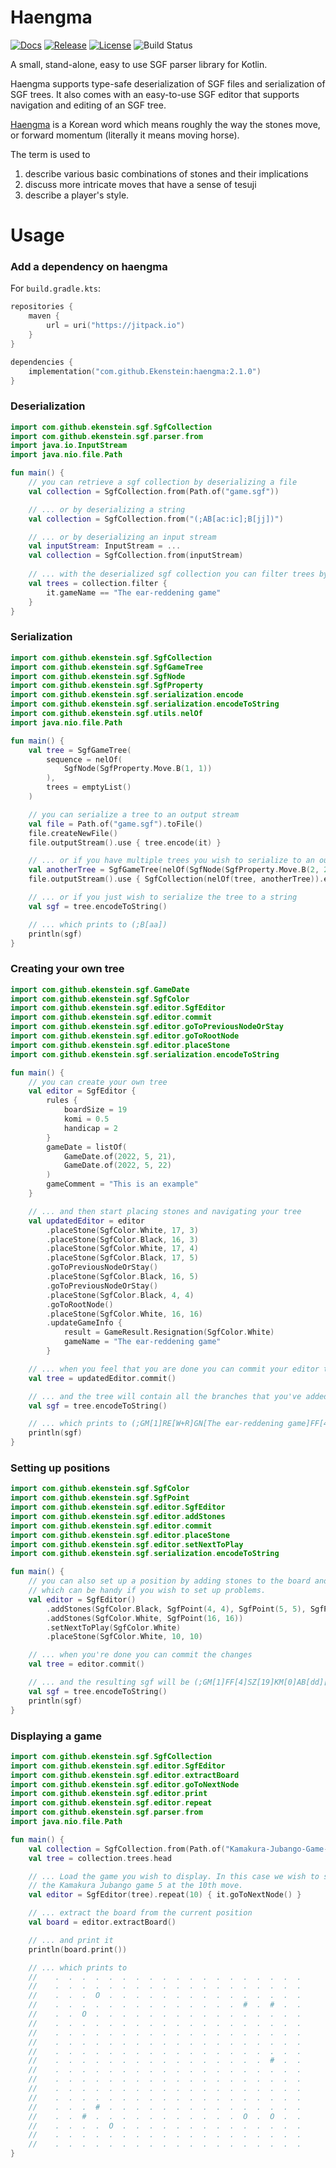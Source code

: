 # Haengma
[![Docs](https://img.shields.io/badge/docs-latest-informational)](https://ekenstein.github.io/haengma/)
[![Release](https://jitpack.io/v/Ekenstein/haengma.svg)](https://jitpack.io/#Ekenstein/haengma)
[![License](https://img.shields.io/github/license/ekenstein/haengma)](https://github.com/ekenstein/haengma/blob/main/LICENSE)
![Build Status](https://github.com/ekenstein/haengma/workflows/CI/badge.svg)

A small, stand-alone, easy to use SGF parser library for Kotlin.

Haengma supports type-safe deserialization of SGF files and serialization of SGF trees. 
It also comes with an easy-to-use SGF editor that supports navigation and editing of an SGF tree.  

[Haengma](https://senseis.xmp.net/?Haengma) is a Korean word which means roughly the way the stones move, or forward 
momentum (literally it means moving horse). 

The term is used to 
1. describe various basic combinations of stones and their implications 
2. discuss more intricate moves that have a sense of tesuji 
3. describe a player's style.

# Usage
### Add a dependency on haengma
For `build.gradle.kts`:

```kotlin
repositories {
    maven {
        url = uri("https://jitpack.io")
    }
}

dependencies {
    implementation("com.github.Ekenstein:haengma:2.1.0")
}
```

### Deserialization
```kotlin
import com.github.ekenstein.sgf.SgfCollection
import com.github.ekenstein.sgf.parser.from
import java.io.InputStream
import java.nio.file.Path

fun main() {
    // you can retrieve a sgf collection by deserializing a file
    val collection = SgfCollection.from(Path.of("game.sgf"))

    // ... or by deserializing a string
    val collection = SgfCollection.from("(;AB[ac:ic];B[jj])")

    // ... or by deserializing an input stream
    val inputStream: InputStream = ...
    val collection = SgfCollection.from(inputStream)
    
    // ... with the deserialized sgf collection you can filter trees by their respective game information
    val trees = collection.filter {
        it.gameName == "The ear-reddening game"
    }
}
```

### Serialization
```kotlin
import com.github.ekenstein.sgf.SgfCollection
import com.github.ekenstein.sgf.SgfGameTree
import com.github.ekenstein.sgf.SgfNode
import com.github.ekenstein.sgf.SgfProperty
import com.github.ekenstein.sgf.serialization.encode
import com.github.ekenstein.sgf.serialization.encodeToString
import com.github.ekenstein.sgf.utils.nelOf
import java.nio.file.Path

fun main() {
    val tree = SgfGameTree(
        sequence = nelOf(
            SgfNode(SgfProperty.Move.B(1, 1))
        ),
        trees = emptyList()
    )

    // you can serialize a tree to an output stream
    val file = Path.of("game.sgf").toFile()
    file.createNewFile()
    file.outputStream().use { tree.encode(it) }

    // ... or if you have multiple trees you wish to serialize to an output stream
    val anotherTree = SgfGameTree(nelOf(SgfNode(SgfProperty.Move.B(2, 2))))
    file.outputStream().use { SgfCollection(nelOf(tree, anotherTree)).encode(it) }

    // ... or if you just wish to serialize the tree to a string
    val sgf = tree.encodeToString()

    // ... which prints to (;B[aa])
    println(sgf)
}
```

### Creating your own tree
```kotlin
import com.github.ekenstein.sgf.GameDate
import com.github.ekenstein.sgf.SgfColor
import com.github.ekenstein.sgf.editor.SgfEditor
import com.github.ekenstein.sgf.editor.commit
import com.github.ekenstein.sgf.editor.goToPreviousNodeOrStay
import com.github.ekenstein.sgf.editor.goToRootNode
import com.github.ekenstein.sgf.editor.placeStone
import com.github.ekenstein.sgf.serialization.encodeToString

fun main() {
    // you can create your own tree
    val editor = SgfEditor {
        rules {
            boardSize = 19
            komi = 0.5
            handicap = 2
        }
        gameDate = listOf(
            GameDate.of(2022, 5, 21),
            GameDate.of(2022, 5, 22)
        )
        gameComment = "This is an example"
    }

    // ... and then start placing stones and navigating your tree
    val updatedEditor = editor
        .placeStone(SgfColor.White, 17, 3)
        .placeStone(SgfColor.Black, 16, 3)
        .placeStone(SgfColor.White, 17, 4)
        .placeStone(SgfColor.Black, 17, 5)
        .goToPreviousNodeOrStay()
        .placeStone(SgfColor.Black, 16, 5)
        .goToPreviousNodeOrStay()
        .placeStone(SgfColor.Black, 4, 4)
        .goToRootNode()
        .placeStone(SgfColor.White, 16, 16)
        .updateGameInfo {
            result = GameResult.Resignation(SgfColor.White)
            gameName = "The ear-reddening game"
        }

    // ... when you feel that you are done you can commit your editor to a tree
    val tree = updatedEditor.commit()

    // ... and the tree will contain all the branches that you've added
    val sgf = tree.encodeToString()

    // ... which prints to (;GM[1]RE[W+R]GN[The ear-reddening game]FF[4]SZ[19]KM[0]HA[2]AB[dp][pd](;W[pp])(;W[qc];B[pc];W[qd](;B[dd])(;B[pe])(;B[qe])))
    println(sgf)
}
```

### Setting up positions
```kotlin
import com.github.ekenstein.sgf.SgfColor
import com.github.ekenstein.sgf.SgfPoint
import com.github.ekenstein.sgf.editor.SgfEditor
import com.github.ekenstein.sgf.editor.addStones
import com.github.ekenstein.sgf.editor.commit
import com.github.ekenstein.sgf.editor.placeStone
import com.github.ekenstein.sgf.editor.setNextToPlay
import com.github.ekenstein.sgf.serialization.encodeToString

fun main() {
    // you can also set up a position by adding stones to the board and telling whose turn it is
    // which can be handy if you wish to set up problems.
    val editor = SgfEditor()
        .addStones(SgfColor.Black, SgfPoint(4, 4), SgfPoint(5, 5), SgfPoint(6, 6))
        .addStones(SgfColor.White, SgfPoint(16, 16))
        .setNextToPlay(SgfColor.White)
        .placeStone(SgfColor.White, 10, 10)

    // ... when you're done you can commit the changes
    val tree = editor.commit()

    // ... and the resulting sgf will be (;GM[1]FF[4]SZ[19]KM[0]AB[dd][ee][ff]AW[pp]PL[W];W[jj])
    val sgf = tree.encodeToString()
    println(sgf)
}
```

### Displaying a game
```kotlin
import com.github.ekenstein.sgf.SgfCollection
import com.github.ekenstein.sgf.editor.SgfEditor
import com.github.ekenstein.sgf.editor.extractBoard
import com.github.ekenstein.sgf.editor.goToNextNode
import com.github.ekenstein.sgf.editor.print
import com.github.ekenstein.sgf.editor.repeat
import com.github.ekenstein.sgf.parser.from
import java.nio.file.Path

fun main() {
    val collection = SgfCollection.from(Path.of("Kamakura-Jubango-Game-5.sgf"))
    val tree = collection.trees.head

    // ... Load the game you wish to display. In this case we wish to see the position of
    // the Kamakura Jubango game 5 at the 10th move.
    val editor = SgfEditor(tree).repeat(10) { it.goToNextNode() }

    // ... extract the board from the current position
    val board = editor.extractBoard()

    // ... and print it
    println(board.print())

    // ... which prints to
    //    .  .  .  .  .  .  .  .  .  .  .  .  .  .  .  .  .  .  .
    //    .  .  .  .  .  .  .  .  .  .  .  .  .  .  .  .  .  .  .
    //    .  .  .  O  .  .  .  .  .  .  .  .  .  .  .  .  .  .  .
    //    .  .  .  .  .  .  .  .  .  .  .  .  .  .  #  .  #  .  .
    //    .  .  O  .  .  .  .  .  .  .  .  .  .  .  .  .  .  .  .
    //    .  .  .  .  .  .  .  .  .  .  .  .  .  .  .  .  .  .  .
    //    .  .  .  .  .  .  .  .  .  .  .  .  .  .  .  .  .  .  .
    //    .  .  .  .  .  .  .  .  .  .  .  .  .  .  .  .  .  .  .
    //    .  .  .  .  .  .  .  .  .  .  .  .  .  .  .  .  .  .  .
    //    .  .  .  .  .  .  .  .  .  .  .  .  .  .  .  .  #  .  .
    //    .  .  .  .  .  .  .  .  .  .  .  .  .  .  .  .  .  .  .
    //    .  .  .  .  .  .  .  .  .  .  .  .  .  .  .  .  .  .  .
    //    .  .  .  .  .  .  .  .  .  .  .  .  .  .  .  .  .  .  .
    //    .  .  .  .  .  .  .  .  .  .  .  .  .  .  .  .  .  .  .
    //    .  .  .  #  .  .  .  .  .  .  .  .  .  .  .  .  .  .  .
    //    .  .  #  .  .  .  .  .  .  .  .  .  .  .  O  .  O  .  .
    //    .  .  .  .  O  .  .  .  .  .  .  .  .  .  .  .  .  .  .
    //    .  .  .  .  .  .  .  .  .  .  .  .  .  .  .  .  .  .  .
    //    .  .  .  .  .  .  .  .  .  .  .  .  .  .  .  .  .  .  .
}
```
